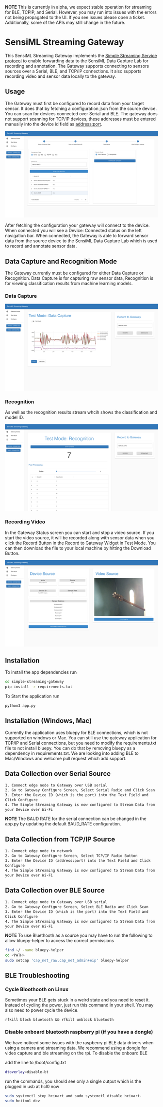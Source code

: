 **NOTE** This is currently in alpha, we expect stable operation for streaming for BLE, TCPIP, and Serial. However, you may run into issues with the errors not being propagated to the UI. If you see issues please open a ticket. Additionally, some of the APIs may still change in the future.

# SensiML Streaming Gateway

This SensiML Streaming Gateway implements the [Simple Streaming Service protocol](https://sensiml.com/documentation/simple-streaming-specification/introduction.html) to enable forwarding data to the SensiML Data Capture Lab for recording and annotation. The Gateway supports connecting to sensors sources over a Serial, BLE, and TCP/IP connections. It also supports recording video and sensor data locally to the gateway.

## Usage

The Gateway must first be configured to record data from your target sensor. It does that by fetching a configuration json from the source device. You can scan for devices connected over Serial and BLE. The gateway does not support scanning for TCP/IP devices, these addresses must be entered manually into the device id field as <address:port>.

![Configure Gateway](img/configure.png)

After fetching the configuration your gateway will connect to the device. When connected you will see a Device: Connected status on the left navigation bar. When connected, the Gateway is able to forward sensor data from the source device to the SensiML Data Capture Lab which is used to record and annotate sensor data.

## Data Capture and Recognition Mode

The Gateway currently must be configured for either Data Capture or Recognition. Data Capture is for capturing raw sensor data, Recognition is for viewing classification results from machine learning models.

### Data Capture

![View Sensor Data](img/stream.png)

### Recognition

As well as the recognition results stream whcih shows the classification and model ID.

![View Results](img/results.png)

### Recording Video

In the Gateway Status screen you can start and stop a video source. If you start the video source, it will be recorded along with sensor data when you click the Record Button in the Record to Gateway Widget in Test Mode. You can then download the file to your local machine by hitting the Download Button.

![Configure Gateway](img/status.png)

## Installation

To install the app dependencies run

```bash
cd simple-streaming-gateway
pip install -r requirements.txt
```

To Start the application run

```bash
python3 app.py
```

## Installation (Windows, Mac)

Currently the application uses bluepy for BLE connections, which is not supported on windows or Mac. You can still use the gateway application for TCP/IP and Serial connections, but you need to modify the requirements.txt file to not install bluepy. You can do that by removing bluepy as a dependency in requirements.txt. We are looking into adding BLE to Mac/Windows and welcome pull request which add support.

## Data Collection over Serial Source

    1. Connect edge node to Gateway over USB serial
    2. Go to Gateway Configure Screen, Select Serial Radio and Click Scan
    3. Enter the Device ID (which is the port) into the Text Field and Click Configure
    4. The Simple Streaming Gateway is now configured to Stream Data from your Device over Wi-Fi

**NOTE** The BAUD RATE for the serial connection can be changed in the app.py by updating the default BAUD_RATE configuration.

## Data Collection from TCP/IP Source

    1. Connect edge node to network
    2. Go to Gateway Configure Screen, Select TCP/IP Radio Button
    3. Enter the Device ID (address:port) into the Text Field and Click Configure
    4. The Simple Streaming Gateway is now configured to Stream Data from your Device over Wi-Fi

## Data Collection over BLE Source

    1. Connect edge node to Gateway over USB serial
    2. Go to Gateway Configure Screen, Select BLE Radio and Click Scan
    3. Enter the Device ID (which is the port) into the Text Field and Click Configure
    4. The Simple Streaming Gateway is now configured to Stream Data from your Device over Wi-Fi

**NOTE** To use Bluethooth as a source you may have to run the following to allow bluepy-helper to access the correct permissions

```bash
find ~/ -name bluepy-helper
cd <PATH>
sudo setcap 'cap_net_raw,cap_net_admin+eip' bluepy-helper
```

## BLE Troubleshooting

### Cycle Bloothooth on Linux

Sometimes your BLE gets stuck in a weird state and you need to reset it. Instead of cycling the power, just run this command in your shell. You may also need to power cycle the device.

```base
rfkill block bluetooth && rfkill unblock bluetooth
```

### Disable onboard bluetooth raspberry pi (if you have a dongle)

We have noticed some issues with the raspberry pi BLE data drivers when using a camera and streaming data. We recommend using a dongle for video capture and ble streaming on the rpi. To disable the onboard BLE

add the line to /boot/config.txt

```bash
dtoverlay=disable-bt
```

run the commands, you should see only a single output which is the plugged in usb at hcl0 now

```bash
sudo systemctl stop hciuart and sudo systemctl disable hciuart.
sudo hcitool dev
```
